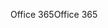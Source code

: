 <span data-ttu-id="8e8af-101">Office 365</span><span class="sxs-lookup"><span data-stu-id="8e8af-101">Office 365</span></span>